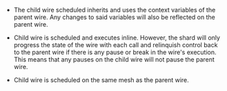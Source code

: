 - The child wire scheduled inherits and uses the context variables of the parent wire. Any changes to said variables will also be reflected on the parent wire.

- Child wire is scheduled and executes inline. However, the shard will only progress the state of the wire with each call and relinquish control back to the parent wire if there is any pause or break in the wire's execution. This means that any pauses on the child wire will not pause the parent wire.

- Child wire is scheduled on the same mesh as the parent wire.